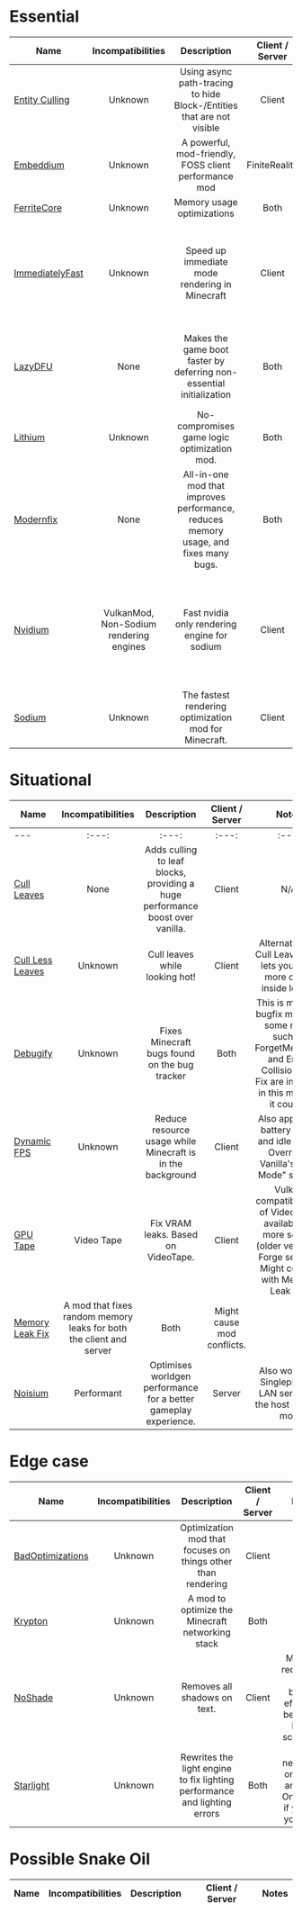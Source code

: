 # Essential
| Name | Incompatibilities | Description | Client / Server | Notes |
| --- | :---: | :---: | :---: | :---: |
| [Entity Culling](https://modrinth.com/mod/entityculling) | Unknown | Using async path-tracing to hide Block-/Entities that are not visible | Client | N/A |
| [Embeddium](https://modrinth.com/mod/embeddium) | Unknown | A powerful, mod-friendly, FOSS client performance mod | FiniteReality | Client | Intended for mod compatibility. It's forked from an older version of Sodium, so you shouldn't use this unless you need that extra mod compatibility. |
| [FerriteCore](https://modrinth.com/mod/uXXizFIs) | Unknown | Memory usage optimizations | Both | N/A |
| [ImmediatelyFast](https://modrinth.com/mod/immediatelyfast) | Unknown | Speed up immediate mode rendering in Minecraft | Client | Effect is most noticable on CPU bottleneck and old CPU setups, according to the author | 
| [LazyDFU](https://modrinth.com/mod/lazydfu) | None | Makes the game boot faster by deferring non-essential initialization | Both | Patched on servers on 1.19.4+. Patched on clients starting with 1.21.x. |
| [Lithium](https://modrinth.com/mod/lithium) | Unknown | No-compromises game logic optimization mod. | Both | N/A |
| [Modernfix](https://modrinth.com/mod/nmDcB62a) | None | All-in-one mod that improves performance, reduces memory usage, and fixes many bugs. | Both | 1.21.5+ builds can be obtained from Simply Optimized. |
| [Nvidium](https://github.com/drouarb/nvidium) | VulkanMod, Non-Sodium rendering engines | Fast nvidia only rendering engine for sodium | Client | For GTX 16XX and RTX cards only. If the game crashes more often mid-game, remove this mod. |
| [Sodium](https://modrinth.com/mod/sodium) | Unknown | The fastest rendering optimization mod for Minecraft. | Client | You should also install [Indium](https://modrinth.com/mod/indium) for better compatibiity. |

# Situational
| Name | Incompatibilities | Description | Client / Server | Notes |
| --- | :---: | :---: | :---: | :---: |
| --- | :---: | :---: | :---: | :---: |
| [Cull Leaves](https://modrinth.com/mod/cull-leaves) | None | Adds culling to leaf blocks, providing a huge performance boost over vanilla. | Client | N/A |
| [Cull Less Leaves](https://modrinth.com/mod/qthuEuVy) | Unknown | Cull leaves while looking hot! | Client | Alternative for Cull Leaves that lets you keep more of the inside leaves |
| [Debugify](https://modrinth.com/mod/debugify) | Unknown | Fixes Minecraft bugs found on the bug tracker | Both | This is mainly a bugfix mod, but some mods such as ForgetMeChunk and Entity Collision FPS Fix are included in this mod, so it counts. |
| [Dynamic FPS](https://modrinth.com/mod/dynamic-fps) | Unknown | Reduce resource usage while Minecraft is in the background | Client | Also applies to battery mode and idle mode. Overrides Vanilla's "AFK Mode" setting. |
| [GPU Tape](https://modrinth.com/mod/gputape) | Video Tape | Fix VRAM leaks. Based on VideoTape. | Client | Vulkan compatible fork of Video Tape available on more setups (older versions, Forge setups). Might conflict with Memory Leak Fix. |
| [Memory Leak Fix](https://modrinth.com/mod/memoryleakfix) | A mod that fixes random memory leaks for both the client and server | Both | Might cause mod conflicts. |
| [Noisium](https://modrinth.com/mod/KuNKN7d2) | Performant | Optimises worldgen performance for a better gameplay experience. | Server | Also works on Singleplayer / LAN servers if the host has the mod | 

# Edge case
| Name | Incompatibilities | Description | Client / Server | Notes |
| --- | :---: | :---: | :---: | :---: |
| [BadOptimizations](https://modrinth.com/mod/badoptimizations) | Unknown | Optimization mod that focuses on things other than rendering | Client | N/A |
| [Krypton](https://modrinth.com/mod/krypton) | Unknown | A mod to optimize the Minecraft networking stack | Both | N/A |
| [NoShade](https://modrinth.com/mod/no-shade) | Unknown | Removes all shadows on text. | Client | Might be redundant. The biggest effect will be on text heavy scenarios. |
| [Starlight](https://modrinth.com/mod/starlight) | Unknown | Rewrites the light engine to fix lighting performance and lighting errors | Both | Not necessary on 1.20.x anymore. Only use it if you feel you must. |

# Possible Snake Oil
| Name | Incompatibilities | Description | Client / Server | Notes |
| --- | :---: | :---: | :---: | :---: |

<!-- TODO: 1.20.1 --  add from this list
| [DashLoader](https://modrinth.com/mod/dashloader) | Unknown | 
| [FastAnim](https://modrinth.com/mod/fastanim) | Unknown | 
| [Faster Random](https://modrinth.com/mod/RfFxanNh)  | Unknown | 
| [Memory Leak Fix](https://github.com/fxmorin/memoryleakfix)
 -->